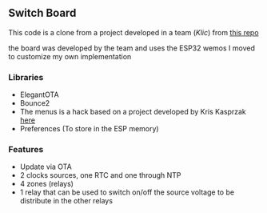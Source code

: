 ## Switch Board

This code is a clone from a project developed in a team (*Klic*) from [this repo](https://github.com/klicGdl/KlicIrrigationSystemFab2/)

the board was developed by the team and uses the ESP32 wemos 
I moved to customize my own implementation


### Libraries

- ElegantOTA
- Bounce2
- The menus is a hack based on a project developed by Kris Kasprzak [here](https://github.com/KrisKasprzak/ILI9341_t3_Menu)
- Preferences (To store in the ESP memory)

### Features

- Update via OTA
- 2 clocks sources, one RTC and one through NTP
- 4 zones (relays)
- 1 relay that can be used to switch on/off the source voltage to be distribute in the other relays

